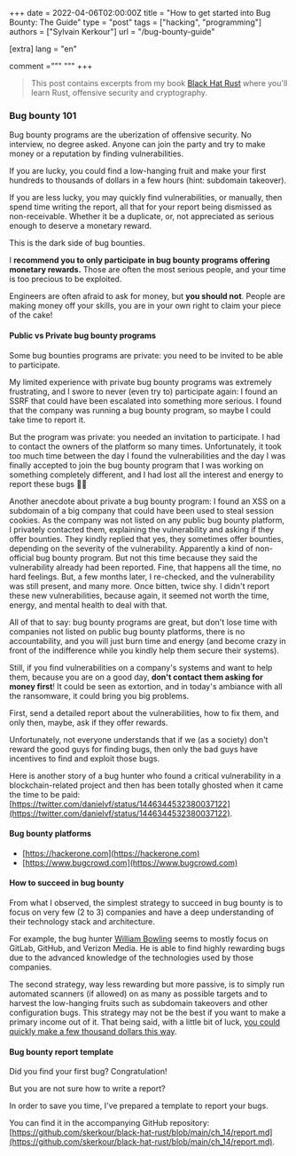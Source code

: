 +++
date = 2022-04-06T02:00:00Z
title = "How to get started into Bug Bounty: The Guide"
type = "post"
tags = ["hacking", "programming"]
authors = ["Sylvain Kerkour"]
url = "/bug-bounty-guide"

[extra]
lang = "en"

comment ="""
"""
+++


> This post contains excerpts from my book [Black Hat Rust](https://kerkour.com/black-hat-rust) where you'll learn Rust, offensive security and cryptography.



### Bug bounty 101

<!--


for smaller organisation, the best thing is to aimlly report to them and ne rien attendre en refour

they are most of the time understaffed and or underfounded.

it will increase your karma balance mais rien de plus


https://twitter.com/danielvf/status/1446344532380037122
 -->

Bug bounty programs are the uberization of offensive security. No interview, no degree asked. Anyone can join the party and try to make money or a reputation by finding vulnerabilities.

If you are lucky, you could find a low-hanging fruit and make your first hundreds to thousands of dollars in a few hours (hint: subdomain takeover).
<!-- If you find an easy target you should be able to make your first hundreds to thousands dollars just by running [phaser](https://github.com/skerkour/phaser). No jokes! If you are lucky, it can happen in less than 2 hours. The longest thing being to write the report. -->

If you are less lucky, you may quickly find vulnerabilities, or manually, then spend time writing the report, all that for your report being dismissed as non-receivable. Whether it be a duplicate, or, not appreciated as serious enough to deserve a monetary reward.

This is the dark side of bug bounties.


I **recommend you to only participate in bug bounty programs offering monetary rewards.** Those are often the most serious people, and your time is too precious to be exploited.

Engineers are often afraid to ask for money, but **you should not**. People are making money off your skills, you are in your own right to claim your piece of the cake!


#### Public vs Private bug bounty programs

Some bug bounties programs are private: you need to be invited to be able to participate.

My limited experience with private bug bounty programs was extremely frustrating, and I swore to never (even try to) participate again: I found an SSRF that could have been escalated into something more serious. I found that the company was running a bug bounty program, so maybe I could take time to report it.

But the program was private: you needed an invitation to participate. I had to contact the owners of the platform so many times. Unfortunately, it took too much time between the day I found the vulnerabilities and the day I was finally accepted to join the bug bounty program that I was working on something completely different, and I had lost all the interest and energy to report these bugs 🤷‍♂️

Another anecdote about private a bug bounty program: I found an XSS on a subdomain of a big company that could have been used to steal session cookies. As the company was not listed on any public bug bounty platform, I privately contacted them, explaining the vulnerability and asking if they offer bounties. They kindly replied that yes, they sometimes offer bounties, depending on the severity of the vulnerability. Apparently a kind of non-official bug bounty program. But not this time because they said the vulnerability already had been reported. Fine, that happens all the time, no hard feelings. But, a few months later, I re-checked, and the vulnerability was still present, and many more. Once bitten, twice shy. I didn't report these new vulnerabilities, because again, it seemed not worth the time, energy, and mental health to deal with that.

All of that to say: bug bounty programs are great, but don't lose time with companies not listed on public bug bounty platforms, there is no accountability, and you will just burn time and energy (and become crazy in front of the indifference while you kindly help them secure their systems).

Still, if you find vulnerabilities on a company's systems and want to help them, because you are on a good day, **don't contact them asking for money first**! It could be seen as extortion, and in today's ambiance with all the ransomware, it could bring you big problems.


First, send a detailed report about the vulnerabilities, how to fix them, and only then, maybe, ask if they offer rewards.

Unfortunately, not everyone understands that if we (as a society) don't reward the good guys for finding bugs, then only the bad guys have incentives to find and exploit those bugs.


Here is another story of a bug hunter who found a critical vulnerability in a blockchain-related project and then has been totally ghosted when it came the time to be paid: [https://twitter.com/danielvf/status/1446344532380037122](https://twitter.com/danielvf/status/1446344532380037122).


#### Bug bounty platforms

* [https://hackerone.com](https://hackerone.com)
* [https://www.bugcrowd.com](https://www.bugcrowd.com)


#### How to succeed in bug bounty

<!-- se focus sur des entreprises qui paient bien, et se focuser sur leur technologie
 -->

From what I observed, the simplest strategy to succeed in bug bounty is to focus on very few (2 to 3) companies and have a deep understanding of their technology stack and architecture.

For example, the bug hunter [William Bowling](https://hackerone.com/vakzz) seems to mostly focus on GitLab, GitHub, and Verizon Media. He is able to find highly rewarding bugs due to the advanced knowledge of the technologies used by those companies.

The second strategy, way less rewarding but more passive, is to simply run automated scanners (if allowed) on as many as possible targets and to harvest the low-hanging fruits such as subdomain takeovers and other configuration bugs. This strategy may not be the best if you want to make a primary income out of it. That being said, with a little bit of luck, [you could quickly make a few thousand dollars this way](https://www.google.com/search?q=subdomain+takeover+uber+hackerone).




#### Bug bounty report template

Did you find your first bug? Congratulation!

But you are not sure how to write a report?

In order to save you time, I've prepared a template to report your bugs.

You can find it in the accompanying GitHub repository: [https://github.com/skerkour/black-hat-rust/blob/main/ch_14/report.md](https://github.com/skerkour/black-hat-rust/blob/main/ch_14/report.md).
